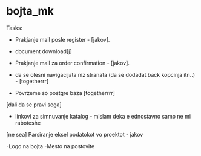 # bojta_mk

Tasks:


- Prakjanje mail posle register - [jakov].
- document download[j]
- Prakjanje mail za order confirmation - [jakov].

- da se olesni navigacijata niz stranata (da se dodadat back kopcinja itn..) - [togetherrr]
- Povrzeme so postgre baza [togetherrrr]

[dali da se pravi sega]
- linkovi za simnuvanje katalog - mislam deka e ednostavno samo ne mi raboteshe

[ne sea]
Parsiranje eksel podatokot vo proektot - jakov

-Logo na bojta
-Mesto na postovite

